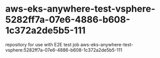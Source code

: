 # aws-eks-anywhere-test-vsphere-5282ff7a-07e6-4886-b608-1c372a2de5b5-111
repository for use with E2E test job aws-eks-anywhere-test-vsphere:5282ff7a-07e6-4886-b608-1c372a2de5b5-111
